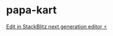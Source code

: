 # papa-kart

[Edit in StackBlitz next generation editor ⚡️](https://stackblitz.com/~/github.com/Robin463/papa-kart)